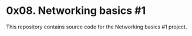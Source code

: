 # 0x08. Networking basics #1

This repository contains source code for the Networking basics #1 project.